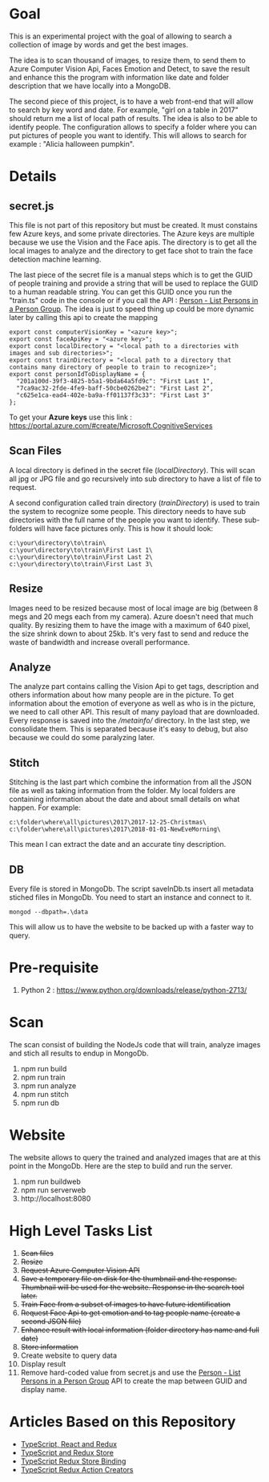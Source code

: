 # Goal

This is an experimental project with the goal of allowing to search a collection of image by words and get the best images. 

The idea is to scan thousand of images, to resize them, to send them to Azure Computer Vision Api, Faces Emotion and Detect, to save the result and enhance this the program with information like date and folder description that we have locally into a MongoDB. 

The second piece of this project, is to have a web front-end that will allow to search by key word and date. For example, "girl on a table in 2017" should return me a list of local path of results. The idea is also to be able to identify people. The configuration allows to specify a folder where you can put pictures of people you want to identify. This will allows to search for example : "Alicia halloween pumpkin".

# Details

## secret.js
This file is not part of this repository but must be created.
It must constains few Azure keys, and some private directories. The Azure keys are multiple because we use the Vision and the Face apis. The directory is to get all the local images to analyze and the directory to get face shot to train the face detection machine learning.

The last piece of the secret file is a manual steps which is to get the GUID of people training and provide a string that will be used to replace the GUID to a human readable string. You can get this GUID once you run the "train.ts" code in the console or if you call the API : [Person - List Persons in a Person Group](https://westus.dev.cognitive.microsoft.com/docs/services/563879b61984550e40cbbe8d/operations/563879b61984550f30395241/console). The idea is just to speed thing up could be more dynamic later by calling this api to create the mapping

```
export const computerVisionKey = "<azure key>";
export const faceApiKey = "<azure key>";
export const localDirectory = "<local path to a directories with images and sub directories>";
export const trainDirectory = "<local path to a directory that contains many directory of people to train to recognize>";
export const personIdToDisplayName = {
  "201a100d-39f3-4825-b5a1-9bda64a5fd9c": "First Last 1",
  "7ca9ac32-2fde-4fe9-baff-50cbe0262be2": "First Last 2",
  "c625e1ca-ead4-402e-ba9a-ff01137f3c33": "First Last 3"
};

```

To get your **Azure keys** use this link : https://portal.azure.com/#create/Microsoft.CognitiveServices

## Scan Files
A local directory is defined in the secret file (*localDirectory*). This will scan all jpg or JPG file and go recursively into sub directory to have a list of file to request.

A second configuration called train directory (*trainDirectory*) is used to train the system to recognize some people. This directory needs to have sub directories with the full name of the people you want to identify. These sub-folders will have face pictures only. This is how it should look:

```
c:\your\directory\to\train\
c:\your\directory\to\train\First Last 1\
c:\your\directory\to\train\First Last 2\
c:\your\directory\to\train\First Last 3\

```

## Resize
Images need to be resized because most of local image are big (between 8 megs and 20 megs each from my camera). Azure doesn't need that much quality. By resizing them to have the image with a maximum of 640 pixel, the size shrink down to about 25kb. It's very fast to send and reduce the waste of bandwidth and increase overall performance.

## Analyze
The analyze part contains calling the Vision Api to get tags, description and others information about how many people are in the picture. To get information about the emotion of everyone as well as who is in the picture, we need to call other API. This result of many payload that are downloaded. Every response is saved into the */metainfo/* directory. In the last step, we consolidate them. This is separated because it's easy to debug, but also because we could do some paralyzing later.

## Stitch
Stitching is the last part which combine the information from all the JSON file as well as taking information from the folder. My local folders are containing information about the date and about small details on what happen. For example:

```
c:\folder\where\all\pictures\2017\2017-12-25-Christmas\
c:\folder\where\all\pictures\2017\2018-01-01-NewEveMorning\
```

This mean I can extract the date and an accurate tiny description.

## DB
Every file is stored in MongoDb. The script saveInDb.ts insert all metadata stiched files in MongoDb. You need to start an instance and connect to it.

```
mongod --dbpath=.\data
```

This will allow us to have the website to be backed up with a faster way to query.

# Pre-requisite

1. Python 2 : https://www.python.org/downloads/release/python-2713/

# Scan

The scan consist of building the NodeJs code that will train, analyze images and stich all results to endup in MongoDb.

1. npm run build
2. npm run train
3. npm run analyze
4. npm run stitch
5. npm run db

# Website

The website allows to query the trained and analyzed images that are at this point in the MongoDb. Here are the step to build and run the server.

1. npm run buildweb
2. npm run serverweb
3. http://localhost:8080

# High Level Tasks List

1. ~~Scan files~~
2. ~~Resize~~
3. ~~Request Azure Computer Vision API~~
4. ~~Save a temporary file on disk for the thumbnail and the response. Thumbnail will be used for the website. Response in the search tool later.~~
5. ~~Train Face from a subset of images to have future identification~~
6. ~~Request Face Api to get emotion and to tag people name (create a second JSON file)~~
7. ~~Enhance result with local information (folder directory has name and full date)~~
8. ~~Store information~~
9. Create website to query data
10. Display result
11. Remove hard-coded value from secret.js and use the [Person - List Persons in a Person Group](https://westus.dev.cognitive.microsoft.com/docs/services/563879b61984550e40cbbe8d/operations/563879b61984550f30395241/console) API to create the map between GUID and display name.

# Articles Based on this Repository


- [TypeScript, React and Redux](http://patrickdesjardins.com/blog/typescript-react-and-redux-part-1-the-big-picture)
- [TypeScript and Redux Store](http://patrickdesjardins.com/blog/typescript-react-and-redux-part-2-creating-the-store-and-the-reducer)
- [TypeScript Redux Store Binding](http://patrickdesjardins.com/blog/typescript-react-and-redux-part-3-binding-the-store-and-component)
- [TypeScript Redux Action Creators](http://patrickdesjardins.com/blog/typescript-react-and-redux-part-4-multiple-returns-from-action-creator)
